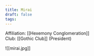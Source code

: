 ```yaml
---
title: Mirai
draft: false
tags:
---
```

Affiliation: [[Hexemony Conglomeration]]  
Club: [[Gothic Club]] (President)

![[mirai.jpg]]